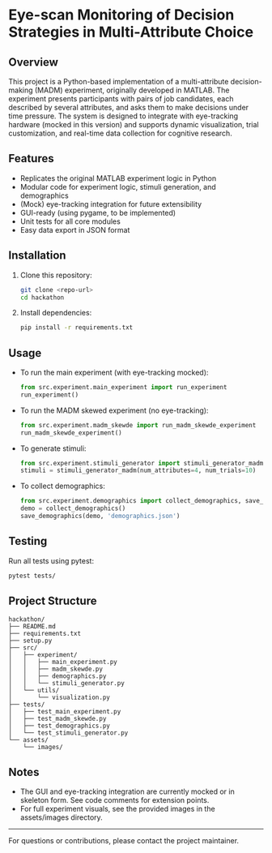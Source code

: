 # Eye-scan Monitoring of Decision Strategies in Multi-Attribute Choice

## Overview
This project is a Python-based implementation of a multi-attribute decision-making (MADM) experiment, originally developed in MATLAB. The experiment presents participants with pairs of job candidates, each described by several attributes, and asks them to make decisions under time pressure. The system is designed to integrate with eye-tracking hardware (mocked in this version) and supports dynamic visualization, trial customization, and real-time data collection for cognitive research.

## Features
- Replicates the original MATLAB experiment logic in Python
- Modular code for experiment logic, stimuli generation, and demographics
- (Mock) eye-tracking integration for future extensibility
- GUI-ready (using pygame, to be implemented)
- Unit tests for all core modules
- Easy data export in JSON format

## Installation
1. Clone this repository:
   ```bash
   git clone <repo-url>
   cd hackathon
   ```
2. Install dependencies:
   ```bash
   pip install -r requirements.txt
   ```

## Usage
- To run the main experiment (with eye-tracking mocked):
  ```python
  from src.experiment.main_experiment import run_experiment
  run_experiment()
  ```
- To run the MADM skewed experiment (no eye-tracking):
  ```python
  from src.experiment.madm_skewde import run_madm_skewde_experiment
  run_madm_skewde_experiment()
  ```
- To generate stimuli:
  ```python
  from src.experiment.stimuli_generator import stimuli_generator_madm
  stimuli = stimuli_generator_madm(num_attributes=4, num_trials=10)
  ```
- To collect demographics:
  ```python
  from src.experiment.demographics import collect_demographics, save_demographics
  demo = collect_demographics()
  save_demographics(demo, 'demographics.json')
  ```

## Testing
Run all tests using pytest:
```bash
pytest tests/
```

## Project Structure
```
hackathon/
├── README.md
├── requirements.txt
├── setup.py
├── src/
│   ├── experiment/
│   │   ├── main_experiment.py
│   │   ├── madm_skewde.py
│   │   ├── demographics.py
│   │   └── stimuli_generator.py
│   └── utils/
│       └── visualization.py
├── tests/
│   ├── test_main_experiment.py
│   ├── test_madm_skewde.py
│   ├── test_demographics.py
│   └── test_stimuli_generator.py
└── assets/
    └── images/
```

## Notes
- The GUI and eye-tracking integration are currently mocked or in skeleton form. See code comments for extension points.
- For full experiment visuals, see the provided images in the assets/images directory.

---
For questions or contributions, please contact the project maintainer. 